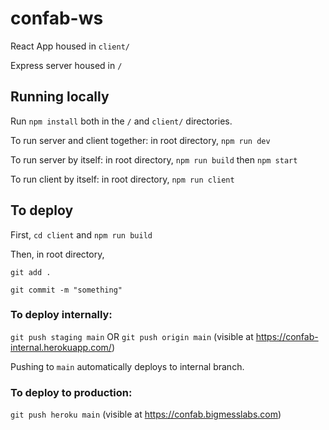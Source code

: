 # confab-ws

React App housed in `client/`

Express server housed in `/`

## Running locally

Run `npm install` both in the `/` and `client/` directories.

To run server and client together: in root directory, `npm run dev`

To run server by itself: in root directory, `npm run build` then `npm start`

To run client by itself: in root directory, `npm run client`

## To deploy

First, `cd client` and `npm run build`

Then, in root directory,

`git add .`

`git commit -m "something"`

### To deploy internally: 

`git push staging main` OR `git push origin main` (visible at https://confab-internal.herokuapp.com/)

Pushing to `main` automatically deploys to internal branch. 

### To deploy to production: 

`git push heroku main` (visible at https://confab.bigmesslabs.com)



